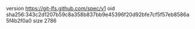 version https://git-lfs.github.com/spec/v1
oid sha256:343c2d1207b59c8a358b837bb9e45396f20d92bfe7cf5f57eb8586a5f4b2f0a0
size 2786
